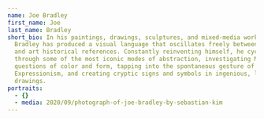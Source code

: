 ```yaml
---
name: Joe Bradley
first_name: Joe
last_name: Bradley
short_bio: In his paintings, drawings, sculptures, and mixed-media works, Joe
  Bradley has produced a visual language that oscillates freely between personal
  and art historical references. Constantly reinventing himself, he cycles
  through some of the most iconic modes of abstraction, investigating Minimalist
  questions of color and form, tapping into the spontaneous gesture of Abstract
  Expressionism, and creating cryptic signs and symbols in ingenious, lively
  drawings.
portraits:
  - {}
  - media: 2020/09/photograph-of-joe-bradley-by-sebastian-kim
---
```

